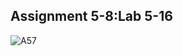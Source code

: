 
## Assignment 5-8:Lab 5-16


![A57](https://awesomescreenshot.s3.amazonaws.com/image/1352303/33343850-69d4f4e3d1af43e13b579c3df3ffbf48.png?X-Amz-Algorithm=AWS4-HMAC-SHA256&X-Amz-Credential=AKIAJSCJQ2NM3XLFPVKA%2F20221012%2Fus-east-1%2Fs3%2Faws4_request&X-Amz-Date=20221012T184816Z&X-Amz-Expires=28800&X-Amz-SignedHeaders=host&X-Amz-Signature=2432826b999540a0d58803cda36050d703992349f51494e389b8f64b789f299d)


